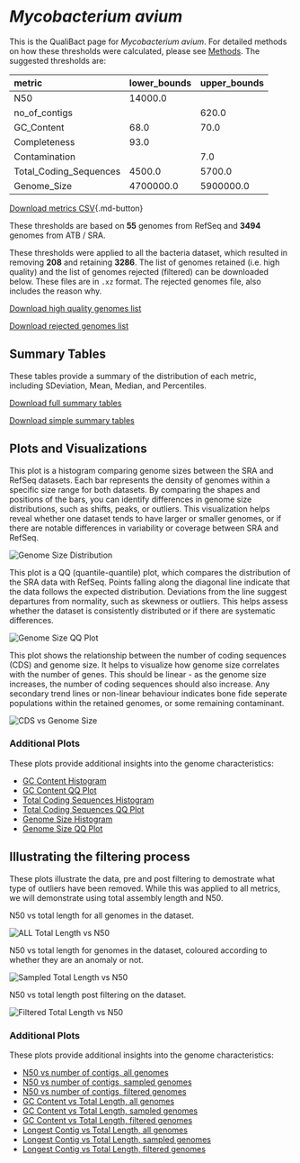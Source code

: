 # *Mycobacterium avium*

This is the QualiBact page for *Mycobacterium avium*. For detailed methods on how these thresholds were calculated, please see [Methods](../../methods.md).
The suggested thresholds are: 

| metric                 | lower_bounds   | upper_bounds   |
|:-----------------------|:---------------|:---------------|
| N50                    | 14000.0        |                |
| no_of_contigs          |                | 620.0          |
| GC_Content             | 68.0           | 70.0           |
| Completeness           | 93.0           |                |
| Contamination          |                | 7.0            |
| Total_Coding_Sequences | 4500.0         | 5700.0         |
| Genome_Size            | 4700000.0      | 5900000.0      |

[Download metrics CSV](Mycobacterium_avium_metrics.csv){.md-button}


These thresholds are based on **55** genomes from RefSeq and **3494** genomes from ATB / SRA.

These thresholds were applied to all the bacteria dataset, which resulted in removing **208** and retaining **3286**.
The list of genomes retained (i.e. high quality) and the list of genomes rejected (filtered) can be downloaded below. These files are in `.xz` format. The rejected genomes file, also includes the reason why.

[Download high quality genomes list](Mycobacterium_avium_high_quality_genomes.csv.xz)


[Download rejected genomes list](Mycobacterium_avium_filtered_out_genomes.csv.xz)



## Summary Tables
These tables provide a summary of the distribution of each metric, including SDeviation, Mean, Median, and Percentiles.

[Download full summary tables](summary.csv)

[Download simple summary tables](selected_summary.csv)

## Plots and Visualizations

This plot is a histogram comparing genome sizes between the SRA and RefSeq datasets. Each bar represents the density of genomes within a specific size range for both datasets. By comparing the shapes and positions of the bars, you can identify differences in genome size distributions, such as shifts, peaks, or outliers. This visualization helps reveal whether one dataset tends to have larger or smaller genomes, or if there are notable differences in variability or coverage between SRA and RefSeq.

![Genome Size Distribution](Genome_Size_refseq_histogram_kde.png)

This plot is a QQ (quantile-quantile) plot, which compares the distribution of the SRA data with RefSeq. Points falling along the diagonal line indicate that the data follows the expected distribution. Deviations from the line suggest departures from normality, such as skewness or outliers. This helps assess whether the dataset is consistently distributed or if there are systematic differences.

![Genome Size QQ Plot](Genome_Size_refseq_qqplot.png)

This plot shows the relationship between the number of coding sequences (CDS) and genome size. It helps to visualize how genome size correlates with the number of genes. This should be linear - as the genome size increases, the number of coding sequences should also increase. Any secondary trend lines or non-linear behaviour indicates bone fide seperate populations within the retained genomes, or some remaining contaminant. 

![CDS vs Genome Size](Mycobacterium_avium_CDS_vs_Genome_Size.png)

### Additional Plots

These plots provide additional insights into the genome characteristics:

- [GC Content Histogram](GC_Content_refseq_histogram_kde.png)
- [GC Content QQ Plot](GC_Content_refseq_qqplot.png)
- [Total Coding Sequences Histogram](Total_Coding_Sequences_refseq_histogram_kde.png)
- [Total Coding Sequences QQ Plot](Total_Coding_Sequences_refseq_qqplot.png)
- [Genome Size Histogram](Genome_Size_refseq_histogram_kde.png)
- [Genome Size QQ Plot](Genome_Size_refseq_qqplot.png)
## Illustrating the filtering process
These plots illustrate the data, pre and post filtering to demostrate what type of outliers have been removed. While this was applied to all metrics, we will demonstrate using total assembly length and N50.

N50 vs total length for all genomes in the dataset.

![ALL Total Length vs N50](Mycobacterium_avium_all_total_length_N50.png)

N50 vs total length for genomes in the dataset, coloured according to whether they are an anomaly or not.

![Sampled Total Length vs N50](Mycobacterium_avium_sample_total_length_N50.png)

N50 vs total length post filtering on the dataset.

![Filtered Total Length vs N50](Mycobacterium_avium_filt_total_length_N50.png)

### Additional Plots

These plots provide additional insights into the genome characteristics:

- [N50 vs number of contigs, all genomes](Mycobacterium_avium_all_N50_number.png)
- [N50 vs number of contigs, sampled genomes](Mycobacterium_avium_sample_N50_number.png)
- [N50 vs number of contigs, filtered genomes](Mycobacterium_avium_filt_N50_number.png)
- [GC Content vs Total Length, all genomes](Mycobacterium_avium_all_total_length_GC_Content.png)
- [GC Content vs Total Length, sampled genomes](Mycobacterium_avium_sample_total_length_GC_Content.png)
- [GC Content vs Total Length, filtered genomes](Mycobacterium_avium_filt_total_length_GC_Content.png)
- [Longest Contig vs Total Length, all genomes](Mycobacterium_avium_all_total_length_longest.png)
- [Longest Contig vs Total Length, sampled genomes](Mycobacterium_avium_sample_total_length_longest.png)
- [Longest Contig vs Total Length, filtered genomes](Mycobacterium_avium_filt_total_length_longest.png)
